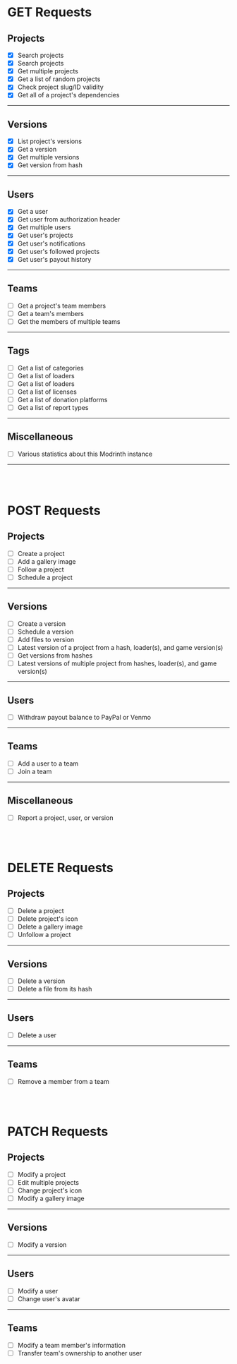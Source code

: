 # GET Requests

## Projects

- [x] Search projects
- [x] Search projects
- [x] Get multiple projects
- [x] Get a list of random projects
- [x] Check project slug/ID validity
- [x] Get all of a project's dependencies

---

## Versions

- [x] List project's versions
- [x] Get a version
- [x] Get multiple versions
- [x] Get version from hash

---

## Users

- [x] Get a user
- [x] Get user from authorization header
- [x] Get multiple users
- [x] Get user's projects
- [x] Get user's notifications
- [x] Get user's followed projects
- [x] Get user's payout history

---

## Teams

- [ ] Get a project's team members
- [ ] Get a team's members
- [ ] Get the members of multiple teams

---

## Tags

- [ ] Get a list of categories
- [ ] Get a list of loaders
- [ ] Get a list of loaders
- [ ] Get a list of licenses
- [ ] Get a list of donation platforms
- [ ] Get a list of report types

---

## Miscellaneous

- [ ] Various statistics about this Modrinth instance

---

<br></br>

# POST Requests

## Projects

- [ ] Create a project
- [ ] Add a gallery image
- [ ] Follow a project
- [ ] Schedule a project

---

## Versions

- [ ] Create a version
- [ ] Schedule a version
- [ ] Add files to version
- [ ] Latest version of a project from a hash, loader(s), and game version(s)
- [ ] Get versions from hashes
- [ ] Latest versions of multiple project from hashes, loader(s), and game version(s)

---

## Users

- [ ] Withdraw payout balance to PayPal or Venmo

---

## Teams

- [ ] Add a user to a team
- [ ] Join a team

---

## Miscellaneous

- [ ] Report a project, user, or version

<br></br>

# DELETE Requests

## Projects

- [ ] Delete a project
- [ ] Delete project's icon
- [ ] Delete a gallery image
- [ ] Unfollow a project

---

## Versions

- [ ] Delete a version
- [ ] Delete a file from its hash

---

## Users

- [ ] Delete a user

---

## Teams

- [ ] Remove a member from a team

<br></br>

# PATCH Requests

## Projects

- [ ] Modify a project
- [ ] Edit multiple projects
- [ ] Change project's icon
- [ ] Modify a gallery image

---

## Versions

- [ ] Modify a version

---

## Users

- [ ] Modify a user
- [ ] Change user's avatar

---

## Teams

- [ ] Modify a team member's information
- [ ] Transfer team's ownership to another user
